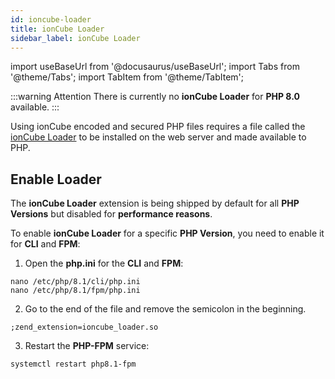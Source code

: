 ```yaml
---
id: ioncube-loader
title: ionCube Loader
sidebar_label: ionCube Loader
---
```


import useBaseUrl from '@docusaurus/useBaseUrl';
import Tabs from '@theme/Tabs';
import TabItem from '@theme/TabItem';

:::warning Attention
There is currently no **ionCube Loader** for **PHP 8.0** available.
:::

Using ionCube encoded and secured PHP files requires a file called the [ionCube Loader](https://www.ioncube.com/) to be installed on the web server and made available to PHP.

## Enable Loader

The **ionCube Loader** extension is being shipped by default for all **PHP Versions** but disabled for **performance reasons**.

To enable **ionCube Loader** for a specific **PHP Version**, you need to enable it for **CLI** and **FPM**: 

1. Open the **php.ini** for the **CLI** and **FPM**:

```
nano /etc/php/8.1/cli/php.ini
nano /etc/php/8.1/fpm/php.ini
```

2. Go to the end of the file and remove the semicolon in the beginning.

```
;zend_extension=ioncube_loader.so
```

3. Restart the **PHP-FPM** service:

```
systemctl restart php8.1-fpm
```
